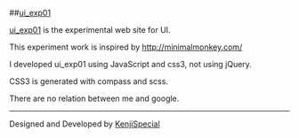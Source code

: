 ##[ui_exp01](http://kenjispecial.github.com/ui_exp01/)

  [ui_exp01](http://kenjispecial.github.com/ui_exp01/) is the experimental web site for UI.
  
  This experiment work is inspired by <http://minimalmonkey.com/>
  
  I developed ui_exp01 using JavaScript and css3, not using jQuery.
  
  CSS3 is generated with compass and scss.
  
  There are no relation between me and google.

-----
Designed and Developed by [KenjiSpecial](http://kenji-special.com)
